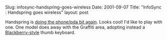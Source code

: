 Slug: infosync-handspring-goes-wireless
Date: 2001-09-07
Title: "InfoSync : Handspring goes wireless"
layout: post

Handspring is <a href="http://infosync.no/en/news/n/553.asp">doing the phone/pda bit again</a>. Looks cool! I&#39;d like to play with one. One model does away with the Graffiti area, adopting instead a <a href="http://www.rim.com/products/handhelds.shtml">Blackberry-style</a> thumb keyboard.
